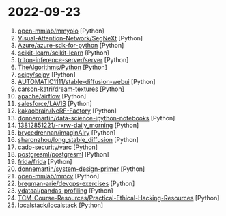# 2022-09-23

1. [open-mmlab/mmyolo](https://github.com/open-mmlab/mmyolo "OpenMMLab YOLO series toolbox and benchmark") [Python]
2. [Visual-Attention-Network/SegNeXt](https://github.com/Visual-Attention-Network/SegNeXt "Official Pytorch implementations for SegNeXt: Rethinking Convolutional Attention Design for Semantic Segmentation (NeurIPS 2022)") [Python]
3. [Azure/azure-sdk-for-python](https://github.com/Azure/azure-sdk-for-python "This repository is for active development of the Azure SDK for Python. For consumers of the SDK we recommend visiting our public developer docs at https://docs.microsoft.com/python/azure/ or our versioned developer docs at https://azure.github.io/azure-sdk-for-python.") [Python]
4. [scikit-learn/scikit-learn](https://github.com/scikit-learn/scikit-learn "scikit-learn: machine learning in Python") [Python]
5. [triton-inference-server/server](https://github.com/triton-inference-server/server "The Triton Inference Server provides an optimized cloud and edge inferencing solution.") [Python]
6. [TheAlgorithms/Python](https://github.com/TheAlgorithms/Python "All Algorithms implemented in Python") [Python]
7. [scipy/scipy](https://github.com/scipy/scipy "SciPy library main repository") [Python]
8. [AUTOMATIC1111/stable-diffusion-webui](https://github.com/AUTOMATIC1111/stable-diffusion-webui "Stable Diffusion web UI") [Python]
9. [carson-katri/dream-textures](https://github.com/carson-katri/dream-textures "Stable Diffusion built-in to the Blender shader editor") [Python]
10. [apache/airflow](https://github.com/apache/airflow "Apache Airflow - A platform to programmatically author, schedule, and monitor workflows") [Python]
11. [salesforce/LAVIS](https://github.com/salesforce/LAVIS "LAVIS - A One-stop Library for Language-Vision Intelligence") [Python]
12. [kakaobrain/NeRF-Factory](https://github.com/kakaobrain/NeRF-Factory "An awesome PyTorch NeRF library") [Python]
13. [donnemartin/data-science-ipython-notebooks](https://github.com/donnemartin/data-science-ipython-notebooks "Data science Python notebooks: Deep learning (TensorFlow, Theano, Caffe, Keras), scikit-learn, Kaggle, big data (Spark, Hadoop MapReduce, HDFS), matplotlib, pandas, NumPy, SciPy, Python essentials, AWS, and various command lines.") [Python]
14. [13812851221/-rxrw-daily_morning](https://github.com/13812851221/-rxrw-daily_morning "") [Python]
15. [brycedrennan/imaginAIry](https://github.com/brycedrennan/imaginAIry "AI imagined images. Pythonic generation of stable diffusion images.") [Python]
16. [sharonzhou/long_stable_diffusion](https://github.com/sharonzhou/long_stable_diffusion "Long-form text-to-images generation, using a pipeline of deep generative models (GPT-3 and Stable Diffusion)") [Python]
17. [cado-security/varc](https://github.com/cado-security/varc "Volatile Artifact Collector") [Python]
18. [postgresml/postgresml](https://github.com/postgresml/postgresml "PostgresML is an end-to-end machine learning system. It enables you to train models and make online predictions using only SQL, without your data ever leaving your favorite database.") [Python]
19. [frida/frida](https://github.com/frida/frida "Clone this repo to build Frida") [Python]
20. [donnemartin/system-design-primer](https://github.com/donnemartin/system-design-primer "Learn how to design large-scale systems. Prep for the system design interview. Includes Anki flashcards.") [Python]
21. [open-mmlab/mmcv](https://github.com/open-mmlab/mmcv "OpenMMLab Computer Vision Foundation") [Python]
22. [bregman-arie/devops-exercises](https://github.com/bregman-arie/devops-exercises "Linux, Jenkins, AWS, SRE, Prometheus, Docker, Python, Ansible, Git, Kubernetes, Terraform, OpenStack, SQL, NoSQL, Azure, GCP, DNS, Elastic, Network, Virtualization. DevOps Interview Questions") [Python]
23. [ydataai/pandas-profiling](https://github.com/ydataai/pandas-profiling "Create HTML profiling reports from pandas DataFrame objects") [Python]
24. [TCM-Course-Resources/Practical-Ethical-Hacking-Resources](https://github.com/TCM-Course-Resources/Practical-Ethical-Hacking-Resources "Compilation of Resources from TCM's Practical Ethical Hacking Udemy Course") [Python]
25. [localstack/localstack](https://github.com/localstack/localstack "💻 A fully functional local AWS cloud stack. Develop and test your cloud & Serverless apps offline!") [Python]

